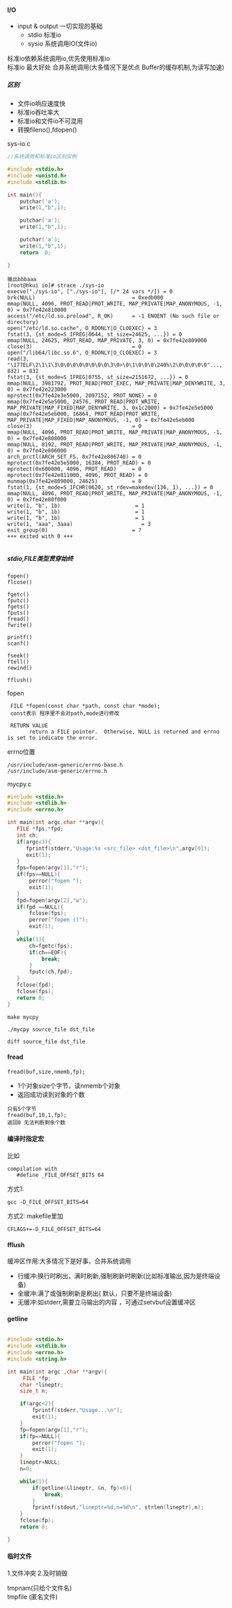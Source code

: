 #### I/O
* input & output 一切实现的基础
    * stdio 标准io
    * sysio 系统调用IO(文件io)


标准io依赖系统调用io,优先使用标准io         
标准io 最大好处 合并系统调用(大多情况下是优点 Buffer的缓存机制,为读写加速)
##### 区别
* 文件io响应速度快
* 标准io吞吐率大
* 标准io和文件io不可混用
* 转换fileno(),fdopen()

sys-io.c
```c
//系统调用和标准io区别实例

#include <stdio.h>
#include <unistd.h>
#include <stdlib.h>

int main(){
    putchar('a');
    write(1,"b",1);

    putchar('a');
    write(1,"b",1);

    putchar('a');
    write(1,"b",1);
    return  0;

}

```
```
输出bbbaaa
[root@hkui io]# strace ./sys-io
execve("./sys-io", ["./sys-io"], [/* 24 vars */]) = 0
brk(NULL)                               = 0xedb000
mmap(NULL, 4096, PROT_READ|PROT_WRITE, MAP_PRIVATE|MAP_ANONYMOUS, -1, 0) = 0x7fe42e810000
access("/etc/ld.so.preload", R_OK)      = -1 ENOENT (No such file or directory)
open("/etc/ld.so.cache", O_RDONLY|O_CLOEXEC) = 3
fstat(3, {st_mode=S_IFREG|0644, st_size=24625, ...}) = 0
mmap(NULL, 24625, PROT_READ, MAP_PRIVATE, 3, 0) = 0x7fe42e809000
close(3)                                = 0
open("/lib64/libc.so.6", O_RDONLY|O_CLOEXEC) = 3
read(3, "\177ELF\2\1\1\3\0\0\0\0\0\0\0\0\3\0>\0\1\0\0\0\240%\2\0\0\0\0\0"..., 832) = 832
fstat(3, {st_mode=S_IFREG|0755, st_size=2151672, ...}) = 0
mmap(NULL, 3981792, PROT_READ|PROT_EXEC, MAP_PRIVATE|MAP_DENYWRITE, 3, 0) = 0x7fe42e223000
mprotect(0x7fe42e3e5000, 2097152, PROT_NONE) = 0
mmap(0x7fe42e5e5000, 24576, PROT_READ|PROT_WRITE, MAP_PRIVATE|MAP_FIXED|MAP_DENYWRITE, 3, 0x1c2000) = 0x7fe42e5e5000
mmap(0x7fe42e5eb000, 16864, PROT_READ|PROT_WRITE, MAP_PRIVATE|MAP_FIXED|MAP_ANONYMOUS, -1, 0) = 0x7fe42e5eb000
close(3)                                = 0
mmap(NULL, 4096, PROT_READ|PROT_WRITE, MAP_PRIVATE|MAP_ANONYMOUS, -1, 0) = 0x7fe42e808000
mmap(NULL, 8192, PROT_READ|PROT_WRITE, MAP_PRIVATE|MAP_ANONYMOUS, -1, 0) = 0x7fe42e806000
arch_prctl(ARCH_SET_FS, 0x7fe42e806740) = 0
mprotect(0x7fe42e5e5000, 16384, PROT_READ) = 0
mprotect(0x600000, 4096, PROT_READ)     = 0
mprotect(0x7fe42e811000, 4096, PROT_READ) = 0
munmap(0x7fe42e809000, 24625)           = 0
fstat(1, {st_mode=S_IFCHR|0620, st_rdev=makedev(136, 1), ...}) = 0
mmap(NULL, 4096, PROT_READ|PROT_WRITE, MAP_PRIVATE|MAP_ANONYMOUS, -1, 0) = 0x7fe42e80f000
write(1, "b", 1b)                        = 1
write(1, "b", 1b)                        = 1
write(1, "b", 1b)                        = 1
write(1, "aaa", 3aaa)                      = 3
exit_group(0)                           = ?
+++ exited with 0 +++


```

##### stdio,FILE类型贯穿始终
```
fopen()
flcose()

fgetc()
fputc()
fgets()
fputs()
fread()
fwrite()

printf()
scanf()

fseek()
ftell()
rewind()

fflush()

```

fopen
```
 FILE *fopen(const char *path, const char *mode);
 const表示 程序里不会对path,mode进行修改
 
 RETURN VALUE
       return a FILE pointer.  Otherwise, NULL is returned and errno is set to indicate the error.

```
errno位置
```
/usr/include/asm-generic/errno-base.h 
/usr/include/asm-generic/errno.h
 ```
 mycpy.c
 ```c
#include <stdio.h>
#include <stdlib.h>
#include <errno.h>

int main(int argc,char **argv){
    FILE *fps,*fpd;
    int ch;
    if(argc<3){
       fprintf(stderr,"Usage:%s <src_file> <dst_file>\n",argv[0]);
       exit(1);
    }
    fps=fopen(argv[1],"r");
    if(fps==NULL){
        perror("fopen ");
        exit(1);
    }
    fpd=fopen(argv[2],"w");
    if(fpd ==NULL){
        fclose(fps);
        perror("fopen ()");
        exit(1);
    }
    while(1){
        ch=fgetc(fps);
        if(ch==EOF){
            break;
        }
        fputc(ch,fpd);
    }
    fclose(fpd);
    fclose(fps);
    return 0;
}
 ```
 ```
 make mycpy
 
 ./mycpy source_file dst_file
 
 diff source_file dst_file
 ```
 
 #### fread
 ```fread(buf,size,nmemb,fp);```
 
 * 1个对象size个字节，读nmemb个对象
 * 返回成功读到对象的个数

 ```
只有5个字节
 fread(buf,10,1,fp);
 返回0 无法判断剩余个数
 ```
 #### 编译时指定宏
 比如
 ```
 compilation with
    #define _FILE_OFFSET_BITS 64
```
方式1:
```
gcc -D_FILE_OFFSET_BITS=64
```
方式2: makefile里加
```
CFLAGS+=-D_FILE_OFFSET_BITS=64
```
#### fflush
缓冲区作用:大多情况下是好事，合并系统调用
* 行缓冲:换行时刷出，满时刷新,强制刷新时刷新(比如标准输出,因为是终端设备)
* 全缓冲:满了或强制刷新是刷出( 默认，只要不是终端设备)
* 无缓冲:如stderr,需要立马输出的内容 ，可通过setvbuf设置缓冲区

#### getline
```c

#include <stdio.h>
#include <stdlib.h>
#include <errno.h>
#include <string.h>

int main(int argc ,char **argv){
     FILE *fp;
    char *lineptr;
    size_t n;

    if(argc<2){
        fprintf(stderr,"Usage...\n");
        exit(1);
    }
    fp=fopen(argv[1],"r");
    if(fp==NULL){
        perror("fopen ");
        exit(1);
    }
    lineptr=NULL;
    n=0;

    while(1){
        if(getline(&lineptr, &n, fp)<0){
            break;
        }
        fprintf(stdout,"lineptr=%d,n=%d\n", strlen(lineptr),n);
    }
    fclose(fp);
    return 0;

}

```
#### 临时文件
1.文件冲突
2.及时销毁

tmpnam(只给个文件名)                
tmpfile (匿名文件)






 
 





